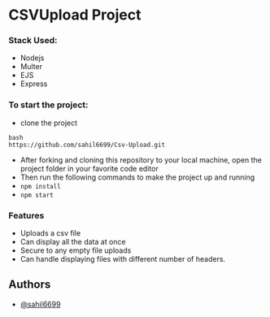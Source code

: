# CSVUpload Project

### Stack Used:

- Nodejs
- Multer
- EJS
- Express

### To start the project:

- clone the project

```
bash
https://github.com/sahil6699/Csv-Upload.git
```

- After forking and cloning this repository to your local machine, open the project folder in your favorite code editor
- Then run the following commands to make the project up and running
- `npm install`
- `npm start`

### Features

- Uploads a csv file
- Can display all the data at once
- Secure to any empty file uploads
- Can handle displaying files with different number of headers.

## Authors

- [@sahil6699](https://github.com/sahil6699)
